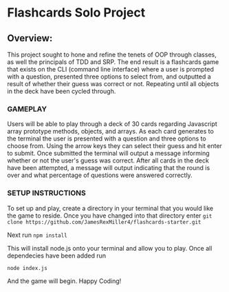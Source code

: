 # Flashcards Solo Project

## Overview: 

This project sought to hone and refine the tenets of OOP through classes, as well the principals of TDD and SRP. The end result is a flashcards game that exists on the CLI (command line interface) where a user is prompted with a question, presented three options to select from, and outputted a result of whether their guess was correct or not. Repeating until all objects in the deck have been cycled through. 

### GAMEPLAY

Users will be able to play through a deck of 30 cards regarding Javascript array prototype methods, objects, and arrays. As each card generates to the terminal the user is presented with a question and three options to choose from. Using the arrow keys they can select their guess and hit enter to submit. Once submitted the terminal will output a message informing whether or not the user's guess was correct. After all cards in the deck have been attempted, a message will output indicating that the round is over and what percentage of questions were answered correctly.

### SETUP INSTRUCTIONS

To set up and play, create a directory in your terminal that you would like the game to reside. Once you have changed into that directory enter 
``` git clone https://github.com/JamesRexMiller4/flashcards-starter.git ```

Next run 
``` npm install ```

This will install node.js onto your terminal and allow you to play. Once all dependecies have been added run 

``` node index.js ```

And the game will begin. Happy Coding!